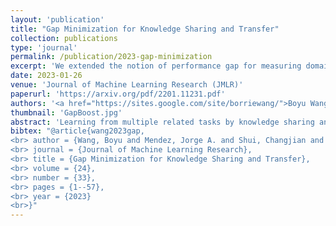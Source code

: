 ```yaml
---
layout: 'publication'
title: "Gap Minimization for Knowledge Sharing and Transfer"
collection: publications
type: 'journal'
permalink: /publication/2023-gap-minimization
excerpt: 'We extended the notion of performance gap for measuring domain discrepancy (NeurIPS-19) to a variety of transfer and multi-task learning settings, and introduced two new algorithms based on this notion for improving transfer and multi-task learning performance.'
date: 2023-01-26
venue: 'Journal of Machine Learning Research (JMLR)'
paperurl: 'https://arxiv.org/pdf/2201.11231.pdf'
authors: '<a href="https://sites.google.com/site/borriewang/">Boyu Wang</a>, <strong>Jorge A. Mendez</strong>, <a href="https://cjshui.github.io">Changjian Shui</a>, <a href="https://fzhou.cc">Fan Zhou</a>, <a href="https://sites.google.com/view/di-wu/home?authuser=1"> Di Wu</a>, Xu, Gezheng, <a href="https://chgagne.github.io/english/">Christian Gagne</a>, <a href="https://seas.upenn.edu/~eeaton/">Eric Eaton</a>'
thumbnail: 'GapBoost.jpg'
abstract: 'Learning from multiple related tasks by knowledge sharing and transfer has become increasingly relevant over the last two decades. In order to successfully transfer information from one task to another, it is critical to understand the similarities and differences between the domains. In this paper, we introduce the notion of <i>performance gap</i>, an intuitive and novel measure of the distance between learning tasks. Unlike existing measures which are used as tools to bound the difference of expected risks between tasks (e.g., H-divergence or discrepancy distance), we theoretically show that the performance gap can be viewed as a data- and algorithm-dependent regularizer, which controls the model complexity and leads to finer guarantees. More importantly, it also provides new insights and motivates a novel principle for designing strategies for knowledge sharing and transfer: gap minimization. We instantiate this principle with two algorithms: 1. gapBoost, a novel and principled boosting algorithm that explicitly minimizes the performance gap between source and target domains for transfer learning; and 2. gapMTNN, a representation learning algorithm that reformulates gap minimization as semantic conditional matching for multitask learning. Our extensive evaluation on both transfer learning and multitask learning benchmark data sets shows that our methods outperform existing baselines.'
bibtex: "@article{wang2023gap,
<br> author = {Wang, Boyu and Mendez, Jorge A. and Shui, Changjian and Zhou, Fan and Wu, Di and Xu, Gezheng and Gagne, Christian and Eaton, Eric},
<br> journal = {Journal of Machine Learning Research},
<br> title = {Gap Minimization for Knowledge Sharing and Transfer},
<br> volume = {24},
<br> number = {33},
<br> pages = {1--57},
<br> year = {2023}
<br>}"
---
```

